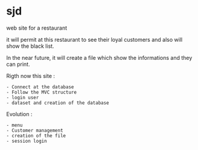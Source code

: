 # sjd
web site for a restaurant

it will permit at this restaurant to see their loyal customers and also will show the black list.

In the near future, it will create a file which show the informations and they can print. 

Rigth now this site : 

    - Connect at the database
    - Follow the MVC structure
    - login user
    - dataset and creation of the database
    
Evolution : 
    
    - menu
    - Customer management
    - creation of the file
    - session login
